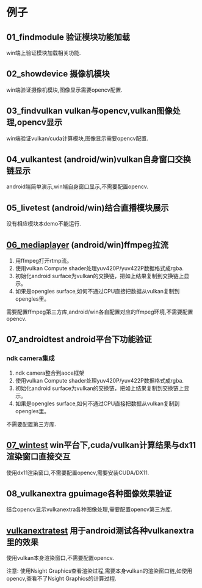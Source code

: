 # 例子

## 01_findmodule 验证模块功能加载

win端上验证模块加载相关功能.

## 02_showdevice 摄像机模块

win端验证摄像机模块,图像显示需要opencv配置.

## 03_findvulkan vulkan与opencv,vulkan图像处理,opencv显示

win端验证vulkan/cuda计算模块,图像显示需要opencv配置.

## 04_vulkantest (android/win)vulkan自身窗口交换链显示

android端简单演示,win端自身窗口显示,不需要配置opencv.

## 05_livetest (android/win)结合直播模块展示

没有相应模块本demo不能运行.

## [06_mediaplayer](https://zhuanlan.zhihu.com/p/302285687) (android/win)ffmpeg拉流

1. 用ffmpeg打开rtmp流。
2. 使用vulkan Compute shader处理yuv420P/yuv422P数据格式成rgba.
3. 初始化android surface为vulkan的交换链，把如上结果复制到交换链上显示。
4. 如果是opengles surface,如何不通过CPU直接把数据从vulkan复制到opengles里。

需要配置ffmpeg第三方库,android/win各自配置对应的ffmpeg环境,不需要配置opencv.

## 07_androidtest android平台下功能验证

### ndk camera集成

1. ndk camera整合到aoce框架
2. 使用vulkan Compute shader处理yuv420P/yuv422P数据格式成rgba.
3. 初始化android surface为vulkan的交换链，把如上结果复制到交换链上显示。
4. 如果是opengles surface,如何不通过CPU直接把数据从vulkan复制到opengles里。

不需要配置第三方库.

## [07_wintest](https://zhuanlan.zhihu.com/p/349534525) win平台下,cuda/vulkan计算结果与dx11渲染窗口直接交互

使用dx11渲染窗口,不需要配置opencv,需要安装CUDA/DX11.

## 08_vulkanextra gpuimage各种图像效果验证

结合opencv显示vulkanextra各种图像处理,需要配置opencv第三方库.

## [vulkanextratest](https://zhuanlan.zhihu.com/p/348824878) 用于android测试各种vulkanextra里的效果

使用vulkan本身渲染窗口,不需要配置opencv.

注意: 使用Nsight Graphics查看渲染过程,需要本身vulkan的渲染窗口链,如使用opencv,查看不了Nsight Graphics的计算过程.
